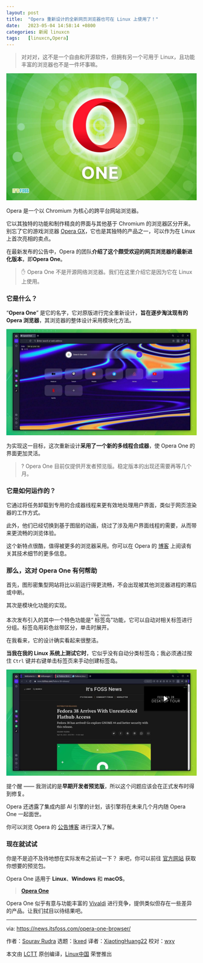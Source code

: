 ```yaml
---
layout: post
title:	"Opera 重新设计的全新网页浏览器也可在 Linux 上使用了！"
date:	2023-05-04 14:58:14 +0800 
categories:	新闻 linuxcn 
tags:	[linuxcn,Opera]
---
```




> 
> 对对对，这不是一个自由和开源软件，但拥有另一个可用于 Linux，且功能丰富的浏览器也不是一件坏事嘛。
> 
> 
> 


![opera one 浏览器](/Asserts/Images/album/202305/04/145814awypwmz4owu947s4.jpg)


Opera 是一个以 Chromium 为核心的跨平台网站浏览器。


它以其独特的功能和制作精良的界面与其他基于 Chromium 的浏览器区分开来。别忘了它的游戏浏览器 [Opera GX](https://itsfoss.com/best-browsers-ubuntu-linux/?ref=news.itsfoss.com)，它也是其独特的产品之一，可以作为在 Linux 上首次亮相的卖点。


在最新发布的公告中，Opera 的团队**介绍了这个颇受欢迎的网页浏览器的最新进化版本**，即**Opera One**。



> 
> ✋ Opera One 不是开源网络浏览器。我们在这里介绍它是因为它在 Linux 上使用。
> 
> 
> 


### 它是什么？


“**Opera One**” 是它的名字，它对原版进行完全重新设计，**旨在逐步淘汰现有的 Opera 浏览器**，其浏览器的整体设计采用模块化方法。


![opera one 的截图](/Asserts/Images/album/202305/04/145815wzzejwmmhsmjq0lw.jpg)


为实现这一目标，这次重新设计**采用了一个新的多线程合成器**，使 Opera One 的界面更加灵活。



> 
> ? Opera One 目前仅提供开发者预览版。稳定版本的出现还需要再等几个月。
> 
> 
> 


### 它是如何运作的？


它通过将任务卸载到专用的合成器线程来更有效地处理用户界面，类似于网页渲染器的工作方式。


此外，他们已经切换到基于图层的动画，绕过了涉及用户界面线程的需要，从而带来更流畅的浏览体验。


这个新特点很酷，值得被更多的浏览器采用。你可以在 Opera 的 [博客](https://blogs.opera.com/desktop/2023/04/opera-one-multithreaded-compositor/?ref=news.itsfoss.com) 上阅读有关其技术细节的更多信息。


### 那么，这对 Opera One 有何帮助


首先，图形密集型网站将比以前运行得更流畅，不会出现被其他浏览器进程的滞后或中断。


其次是模块化功能的实现。


本次发布引入的其中一个特色功能是“<ruby> 标签岛 <rt>  Tab Islands </rt></ruby>”功能，它可以自动对相关标签进行分组。标签岛用彩色丝带区分，单击时展开。






在我看来，它的设计确实看起来很整洁。


**当我在我的 Linux 系统上测试它时**，它似乎没有自动分类标签岛；我必须通过按住 `Ctrl` 键并右键单击标签页来手动创建标签岛。


![opera one 中标签岛功能的屏幕截图](/Asserts/Images/album/202305/04/145816a5woiqevr1me9iie.jpg)


提个醒 —— 我测试的是**早期开发者预览版**，所以这个问题应该会在正式发布时得到修复。


Opera 还透露了集成内部 AI 引擎的计划，该引擎将在未来几个月内随 Opera One 一起面世。


你可以浏览 Opera 的 [公告博客](https://blogs.opera.com/news/2023/04/opera-one-developer/?ref=news.itsfoss.com) 进行深入了解。


### 现在就试试


你是不是迫不及待地想在实际发布之前试一下？ 来吧，你可以前往 [官方网站](https://www.opera.com/one?ref=news.itsfoss.com) 获取你想要的预览包。


Opera One 适用于 **Linux**、**Windows** 和 **macOS**。



> 
> **[Opera One](https://www.opera.com/one?ref=news.itsfoss.com)**
> 
> 
> 


Opera One 似乎有意与功能丰富的 [Vivaldi](https://news.itsfoss.com/vivaldi-6-0/) 进行竞争，提供类似但存在一些差异的产品。让我们拭目以待结果吧。




---


via: <https://news.itsfoss.com/opera-one-browser/>


作者：[Sourav Rudra](https://news.itsfoss.com/author/sourav/) 选题：[lkxed](https://github.com/lkxed/) 译者：[XiaotingHuang22](https://github.com/XiaotingHuang22) 校对：[wxy](https://github.com/wxy)


本文由 [LCTT](https://github.com/LCTT/TranslateProject) 原创编译，[Linux中国](https://linux.cn/) 荣誉推出
